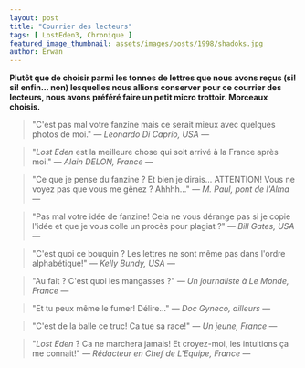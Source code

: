 ```yaml
---
layout: post
title: "Courrier des lecteurs"
tags: [ LostEden3, Chronique ]
featured_image_thumbnail: assets/images/posts/1998/shadoks.jpg
author: Erwan
---
```


**Plutôt que de choisir parmi les tonnes de lettres que nous avons reçus (si! si! enfin... non) lesquelles nous allions conserver pour ce courrier des lecteurs, nous avons préféré faire un petit micro trottoir. Morceaux choisis.**

>"C'est pas mal votre fanzine mais ce serait mieux avec quelques photos de moi." <cite>― Leonardo Di Caprio, USA ―</cite>

>"*Lost Eden* est la meilleure chose qui soit arrivé à la France après moi." <cite>― Alain DELON, France ―</cite>

>"Ce que je pense du fanzine ? Et bien je dirais... ATTENTION! Vous ne voyez pas que vous me gênez ? Ahhhh..." <cite>― M. Paul, pont de l'Alma ―</cite>

>"Pas mal votre idée de fanzine! Cela ne vous dérange pas si je copie l'idée et que je vous colle un procès pour plagiat ?" <cite>― Bill Gates, USA ―</cite>

>"C'est quoi ce bouquin ? Les lettres ne sont même pas dans l'ordre alphabétique!" <cite>― Kelly Bundy, USA ―</cite>

>"Au fait ? C'est quoi les mangasses ?" <cite>― Un journaliste à Le Monde, France ―</cite>

>"Et tu peux même le fumer! Délire..." <cite>― Doc Gyneco, ailleurs ―</cite>

>"C'est de la balle ce truc! Ca tue sa race!" <cite>― Un jeune, France ―</cite>

>"*Lost Eden* ? Ca ne marchera jamais! Et croyez-moi, les intuitions ça me connait!" <cite>― Rédacteur en Chef de L'Equipe, France ―</cite>